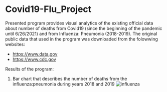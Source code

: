 # Covid19-Flu_Project
Presented program provides visual analytics of the existing official data about number of deaths from Covid19 (since the beginning of the pandemic until 6/26/2021) and from Influenza: Pneumonia (2018-2019).
The original public data that used in the program was downloaded from the folowwing websites:
- https://www.data.gov
- https://www.cdc.gov

Results of the program:
1. Bar chart that describes the number of deaths from the influenza:pneumonia during years 2018 and 2019
![influenza](https://user-images.githubusercontent.com/61244643/129078468-0b6335b3-f5c7-4178-aa9e-bcb4262fea11.png)



